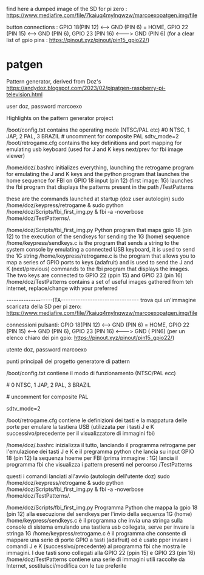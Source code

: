 find here a dumped image of the SD for pi zero : https://www.mediafire.com/file/7kaiuq4mylnqwzw/marcoexopatgen.img/file

button connections : GPIO 18(PIN 12)  <--> GND (PIN 6) = HOME, GPIO 22 (PIN 15) <--> GND (PIN 6), GPIO 23 (PIN 16) <---> GND (PIN 6) 
(for a clear list of gpio pins : https://pinout.xyz/pinout/pin15_gpio22/) 


# patgen
Pattern generator, derived from Doz's https://andydoz.blogspot.com/2023/02/pipatgen-raspberry-pi-television.html

user doz, password marcoexo

Highlights on the pattern generator project

/boot/config.txt contains the operating mode (NTSC/PAL etc)
	#0 NTSC, 1 JAP, 2 PAL, 3 BRAZIL
	# uncomment for composite PAL
	sdtv_mode=2
/boot/retrogame.cfg contains the key definitions and port mapping for emulating usb keyboard (used for J and K keys next/prev for fbi image viewer)

/home/doz/.bashrc initializes everything, launching the retrogame program for emulating the J and K keys and the python program that launches the home sequence for FBI on GPIO 18 input (pin 12) (first image: 1G) launches the fbi program that displays the patterns present in the path /TestPatterns

these are the commands launched at startup (doz user autologin)
	 sudo /home/doz/keypress/retrogame &
	 sudo python /home/doz/Scripts/fbi_first_img.py &
	 fbi -a -noverbose /home/doz/TestPatterns/*.*


/home/doz/Scripts/fbi_first_img.py Python program that maps gpio 18 (pin 12) to the execution of the sendkeys for sending the 1G (home) sequence
/home/keypress/sendkeys.c is the program that sends a string to the system console by emulating a connected USB keyboard, it is used to send the 1G string
/home/keypress/retrogame.c is the program that allows you to map a series of GPIO ports to keys (adafruit) and is used to send the J and K (next/previous) commands to the fbi program that displays the images. The two keys are connected to GPIO 22 (ppin 15) and GPIO 23 (pin 16)
/home/doz/TestPatterns contains a set of useful images gathered from teh internet, replace/change with your preferred

-------------------ITA--------------------------------
trova qui un'immagine scaricata della SD per pi zero: https://www.mediafire.com/file/7kaiuq4mylnqwzw/marcoexopatgen.img/file

connessioni pulsanti: GPIO 18(PIN 12) <--> GND (PIN 6) = HOME, GPIO 22 (PIN 15) <--> GND (PIN 6), GPIO 23 (PIN 16) <---> GND ( PIN6) 
(per un elenco chiaro dei pin gpio: https://pinout.xyz/pinout/pin15_gpio22/)

utente doz, password marcoexo

punti principali del progetto generatore di pattern

/boot/config.txt contiene il modo di funzionamento (NTSC/PAL ecc)

 \# 0 NTSC, 1 JAP, 2 PAL, 3 BRAZIL
 
 \# uncomment for composite PAL
 
sdtv_mode=2

/boot/retrogame.cfg contiene le definizioni dei tasti e la mappatura delle porte per emulare la tastiera USB (utilizzata per i tasti J e K successivo/precedente per il visualizzatore di immagini fbi)

/home/doz/.bashrc inizializza il tutto, lanciando il programma retrogame per l'emulazione dei tasti J e K e il pregramma python che lancia su input GPIO 18 (pin 12) la sequenza hoeme per FBI (prima immagine : 1G) lancia il programma fbi che visualizza i pattern presenti nel percorso /TestPatterns

questi i comandi lanciati all'avvio (autologin dell'utente doz)
	sudo /home/doz/keypress/retrogame &
	sudo python /home/doz/Scripts/fbi_first_img.py &
	fbi -a -noverbose /home/doz/TestPatterns/*.*


/home/doz/Scripts/fbi_first_img.py  Programma Python che mappa la gpio 18 (pin 12) alla esecuzione del sendkeys per l'invio della sequenza 1G (home)
/home/keypress/sendkeys.c è il programma che invia una stringa sulla console di sistema emulando una tastiera usb collegata, serve per invare la stringa 1G
/home/keypress/retrogame.c è il programma che consente di mappare una serie di porte GPIO a tasti (adafruit) ed è usato pper inviare i comandi J e K (successivo/precedente) al programma fbi che mostra le immagini. I due tasti sono collegati alla GPIO 22 (ppin 15) e GPIO 23 (pin 16)
/home/doz/TestPatterns contiene una serie di immagini utili raccolte da Internet, sostituisci/modifica con le tue preferite
